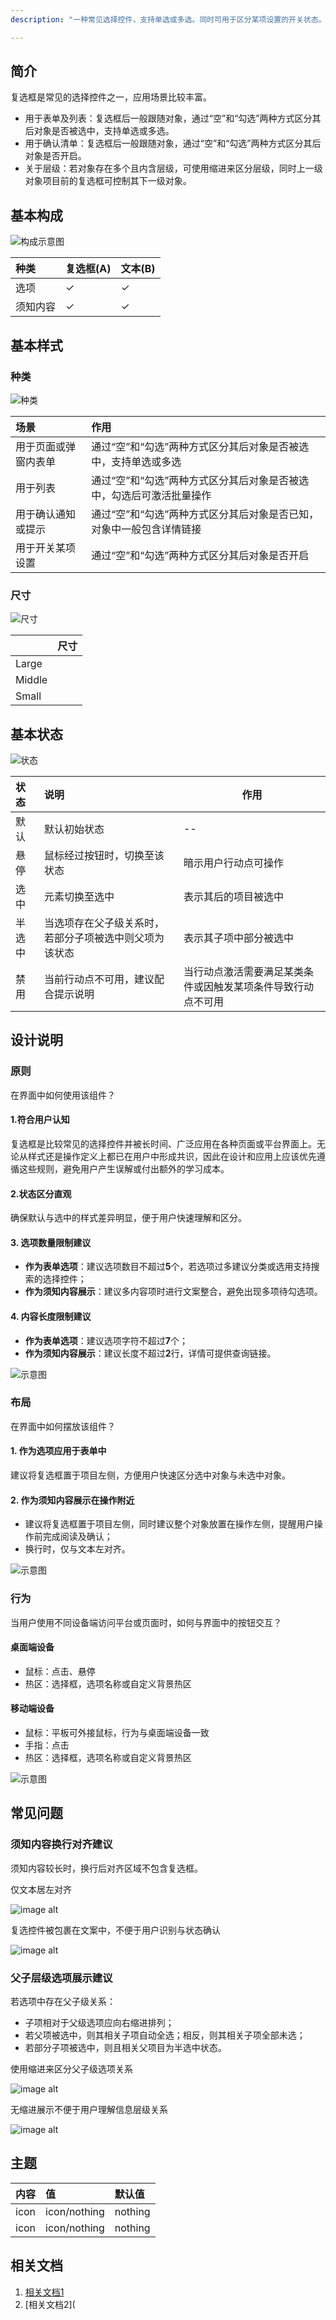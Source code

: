 ```yaml
---
description: "一种常见选择控件，支持单选或多选。同时可用于区分某项设置的开关状态。"

---
```


<!--副标题具体写法见源代码模式-->

## 简介

复选框是常见的选择控件之一，应用场景比较丰富。

- 用于表单及列表：复选框后一般跟随对象，通过“空”和“勾选”两种方式区分其后对象是否被选中，支持单选或多选。
- 用于确认清单：复选框后一般跟随对象，通过“空”和“勾选”两种方式区分其后对象是否开启。
- 关于层级：若对象存在多个且内含层级，可使用缩进来区分层级，同时上一级对象项目前的复选框可控制其下一级对象。

## 基本构成

![构成示意图](../../../images/checkbox/复选框_构成-0915325.jpg)

<!--图片存储路径为images下新建元素名文件夹，例/images/Name/pic.png-->

| 种类     | 复选框(A) | 文本(B) |
| :------- | :-------- | ------- |
| 选项     | ✓         | ✓       |
| 须知内容 | ✓         | ✓       |



## 基本样式

### 种类

![种类](../../../images/checkbox/复选框_种类.jpg)

<!--图片存储路径为images下新建元素名文件夹，例/images/Name/pic.png-->

| 场景                 | 作用                                                         |
| :------------------- | :----------------------------------------------------------- |
| 用于页面或弹窗内表单 | 通过“空”和“勾选”两种方式区分其后对象是否被选中，支持单选或多选 |
| 用于列表             | 通过“空”和“勾选”两种方式区分其后对象是否被选中，勾选后可激活批量操作 |
| 用于确认通知或提示   | 通过“空”和“勾选”两种方式区分其后对象是否已知，对象中一般包含详情链接 |
| 用于开关某项设置     | 通过“空”和“勾选”两种方式区分其后对象是否开启                 |


### 尺寸

![尺寸]()

<!--图片存储路径为images下新建元素名文件夹，例/images/Name/pic.png-->

|        | 尺寸 |
| :----- | :--- |
| Large  |      |
| Middle |      |
| Small  |      |


## 基本状态

![状态](../../../images/checkbox/复选框_状态.jpg)

<!--图片存储路径为images下新建元素名文件夹，例/images/Name/pic.png-->

| 状态   | 说明                                                   | 作用                                                         |
| :----- | :----------------------------------------------------- | ------------------------------------------------------------ |
| 默认   | 默认初始状态                                           | --                                                           |
| 悬停   | 鼠标经过按钮时，切换至该状态                           | 暗示用户行动点可操作                                         |
| 选中   | 元素切换至选中                                         | 表示其后的项目被选中                                         |
| 半选中 | 当选项存在父子级关系时，若部分子项被选中则父项为该状态 | 表示其子项中部分被选中                                       |
| 禁用   | 当前行动点不可用，建议配合提示说明                     | 当行动点激活需要满足某类条件或因触发某项条件导致行动点不可用 |



## 设计说明

### 原则

在界面中如何使用该组件？

#### 1.符合用户认知

复选框是比较常见的选择控件并被长时间、广泛应用在各种页面或平台界面上。无论从样式还是操作定义上都已在用户中形成共识，因此在设计和应用上应该优先遵循这些规则，避免用户产生误解或付出额外的学习成本。



#### 2.状态区分直观

确保默认与选中的样式差异明显，便于用户快速理解和区分。



#### 3. 选项数量限制建议

- **作为表单选项**：建议选项数目不超过**5**个，若选项过多建议分类或选用支持搜索的选择控件；
- **作为须知内容展示**：建议多内容项时进行文案整合，避免出现多项待勾选项。



#### 4. 内容长度限制建议

- **作为表单选项**：建议选项字符不超过**7**个；
- **作为须知内容展示**：建议长度不超过**2**行，详情可提供查询链接。

![示意图](../../../images/checkbox/选项数量限制建议.jpg)

<!--图片存储路径为images下新建元素名文件夹，例/images/Name/pic.png-->







### 布局

在界面中如何摆放该组件？

#### 1. 作为选项应用于表单中

建议将复选框置于项目左侧，方便用户快速区分选中对象与未选中对象。



#### 2. 作为须知内容展示在操作附近

- 建议将复选框置于项目左侧，同时建议整个对象放置在操作左侧，提醒用户操作前完成阅读及确认；
- 换行时，仅与文本左对齐。



![示意图](../../../images/checkbox/布局建议.jpg)



### 行为

当用户使用不同设备端访问平台或页面时，如何与界面中的按钮交互？

#### 桌面端设备

- 鼠标：点击、悬停
- 热区：选择框，选项名称或自定义背景热区

#### 移动端设备

- 鼠标：平板可外接鼠标，行为与桌面端设备一致
- 手指：点击
- 热区：选择框，选项名称或自定义背景热区

![示意图]()



## 常见问题

### 须知内容换行对齐建议

须知内容较长时，换行后对齐区域不包含复选框。

<div class="u-md-flex-without-bg">
   <div class="u-md-mr24">
      <p><i class="u-md-suggested"></i>仅文本居左对齐</p>
      <img src="../../../images/checkbox/常见问题1_正确.jpg" alt="image alt" title="desc" />
   </div>
   <div>
      <p><i class="u-md-not-suggested"></i>复选控件被包裹在文案中，不便于用户识别与状态确认</p>
      <img src="../../../images/checkbox/常见问题1_错误.jpg" alt="image alt" title="desc" />
   </div>
</div>





### 父子层级选项展示建议

若选项中存在父子级关系：

- 子项相对于父级选项应向右缩进排列；
- 若父项被选中，则其相关子项自动全选；相反，则其相关子项全部未选；
- 若部分子项被选中，则且相关父项目为半选中状态。

<div class="u-md-flex-without-bg">
   <div class="u-md-mr24">
      <p><i class="u-md-suggested"></i>使用缩进来区分父子级选项关系</p>
      <img src="../../../images/checkbox/常见问题2_正确.jpg" alt="image alt" title="desc" />
   </div>
   <div>
      <p><i class="u-md-not-suggested"></i>无缩进展示不便于用户理解信息层级关系</p>
      <img src="../../../images/checkbox/常见问题2_错误.jpg" alt="image alt" title="desc" />
   </div>
</div>




## 主题

| 内容 | 值           | 默认值  |
| :--- | :----------- | :------ |
| icon | icon/nothing | nothing |
| icon | icon/nothing | nothing |


## 相关文档

1. [相关文档1](https://www.ucloud.cn)
2. [相关文档2](
